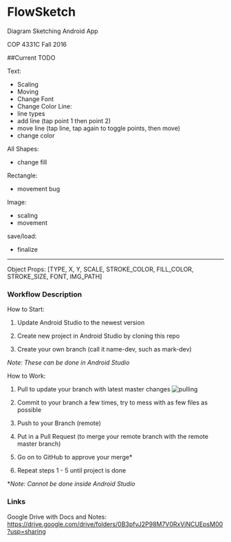 # FlowSketch
Diagram Sketching Android App

COP 4331C Fall 2016

##Current TODO

Text:
* Scaling
* Moving
* Change Font
* Change Color
Line:
* line types
* add line (tap point 1 then point 2)
* move line (tap line, tap again to toggle points, then move)
* change color

All Shapes:
* change fill

Rectangle:
* movement bug

Image:
* scaling
* movement

save/load:
* finalize

--------------------

Object Props:
[TYPE, X, Y, SCALE, STROKE_COLOR, FILL_COLOR, STROKE_SIZE, FONT, IMG_PATH]



### Workflow Description
How to Start:

1. Update Android Studio to the newest version

2. Create new project in Android Studio by cloning this repo

3. Create your own branch (call it name-dev, such as mark-dev)

*Note: These can be done in Android Studio*


How to Work:

1. Pull to update your branch with latest master changes
![pulling](http://i.imgur.com/UUtaFSI.png "Logo Title Text 1")

2. Commit to your branch a few times, try to mess with as few files as possible

3. Push to your Branch (remote)

4. Put in a Pull Request (to merge your remote branch with the remote master branch)

5. Go on to GitHub to approve your merge*

6. Repeat steps 1 - 5 until project is done

**Note: Cannot be done inside Android Studio*

### Links
Google Drive with Docs and Notes: 
https://drive.google.com/drive/folders/0B3pfvJ2P98M7V0RxVjNCUEpsM00?usp=sharing
